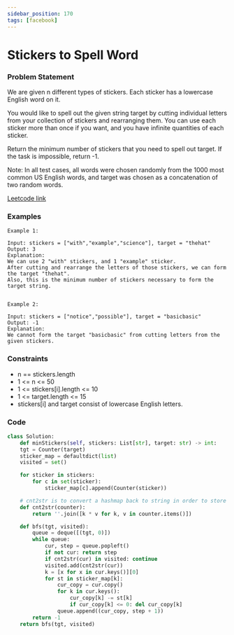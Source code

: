```yaml
---
sidebar_position: 170
tags: [facebook]
---
```


# Stickers to Spell Word

### Problem Statement

We are given n different types of stickers. Each sticker has a lowercase English word on it.

You would like to spell out the given string target by cutting individual letters from your collection of stickers and rearranging them. You can use each sticker more than once if you want, and you have infinite quantities of each sticker.

Return the minimum number of stickers that you need to spell out target. If the task is impossible, return -1.

Note: In all test cases, all words were chosen randomly from the 1000 most common US English words, and target was chosen as a concatenation of two random words.

[Leetcode link](https://leetcode.com/problems/stickers-to-spell-word)

### Examples

```
Example 1:

Input: stickers = ["with","example","science"], target = "thehat"
Output: 3
Explanation:
We can use 2 "with" stickers, and 1 "example" sticker.
After cutting and rearrange the letters of those stickers, we can form the target "thehat".
Also, this is the minimum number of stickers necessary to form the target string.


Example 2:

Input: stickers = ["notice","possible"], target = "basicbasic"
Output: -1
Explanation:
We cannot form the target "basicbasic" from cutting letters from the given stickers.
```

### Constraints

- n == stickers.length
- 1 <= n <= 50
- 1 <= stickers[i].length <= 10
- 1 <= target.length <= 15
- stickers[i] and target consist of lowercase English letters.

### Code

```python title="Python3 Code"
class Solution:
    def minStickers(self, stickers: List[str], target: str) -> int:
    tgt = Counter(target)
    sticker_map = defaultdict(list)
    visited = set()

    for sticker in stickers:
        for c in set(sticker):
            sticker_map[c].append(Counter(sticker))

	# cnt2str is to convert a hashmap back to string in order to store in the set
    def cnt2str(counter):
        return ''.join([k * v for k, v in counter.items()])

    def bfs(tgt, visited):
        queue = deque([(tgt, 0)])
        while queue:
            cur, step = queue.popleft()
            if not cur: return step
            if cnt2str(cur) in visited: continue
            visited.add(cnt2str(cur))
            k = [x for x in cur.keys()][0]
            for st in sticker_map[k]:
                cur_copy = cur.copy()
                for k in cur.keys():
                    cur_copy[k] -= st[k]
                    if cur_copy[k] <= 0: del cur_copy[k]
                queue.append((cur_copy, step + 1))
        return -1
    return bfs(tgt, visited)
```
